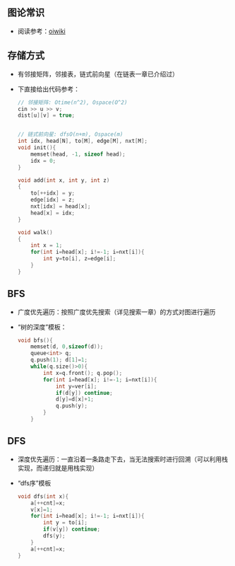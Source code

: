 ## 图论常识

- 阅读参考：[oiwiki](https://oi-wiki.org/graph/concept/)

## 存储方式

- 有邻接矩阵，邻接表，链式前向星（在链表一章已介绍过）

- 下直接给出代码参考：

    ```c++
    // 邻接矩阵: Otime(n^2), Ospace(O^2)
    cin >> u >> v;
    dist[u][v] = true;
    
    
    // 链式前向星: dfsO(n+m), Ospace(m)
    int idx, head[N], to[M], edge[M], nxt[M];
    void init(){
    	memset(head, -1, sizeof head);
    	idx = 0;
    }
    
    void add(int x, int y, int z)
    {
        to[++idx] = y;
        edge[idx] = z;
        nxt[idx] = head[x];
        head[x] = idx;
    }
    
    void walk()
    {	
    	int x = 1;
    	for(int i=head[x]; i!=-1; i=nxt[i]){
    		int y=to[i], z=edge[i];
    	}
    }
    ```

## BFS

- 广度优先遍历：按照广度优先搜索（详见搜索一章）的方式对图进行遍历

- “树的深度”模板：

    ```c++
    void bfs(){
    	memset(d, 0,sizeof(d));
    	queue<int> q;
    	q.push(1); d[1]=1;
    	while(q.size()>0){
    		int x=q.front(); q.pop();
    		for(int i=head[x]; i!=-1; i=nxt[i]){
    			int y=ver[i];
    			if(d[y]) continue;
    			d[y]=d[x]+1;
    			q.push(y);
    		} 
    	}
    ```

## DFS

- 深度优先遍历：一直沿着一条路走下去，当无法搜索时进行回溯（可以利用栈实现，而递归就是用栈实现）

- “dfs序”模板

    ```c++
    void dfs(int x){
        a[++cnt]=x;
        v[x]=1;
        for(int i=head[x]; i!=-1; i=nxt[i]){
            int y = to[i];
            if(v[y]) continue;
            dfs(y);
        }
        a[++cnt]=x; 
    }
    ```